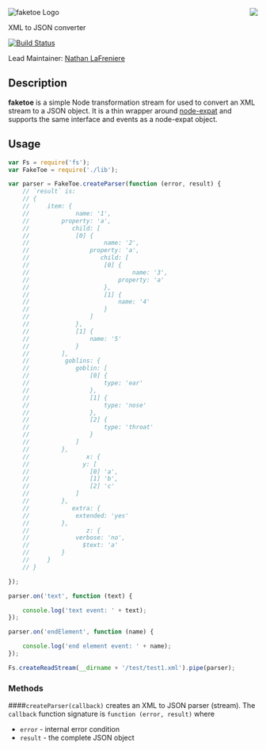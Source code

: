 <a href="https://github.com/hapijs"><img src="https://raw.github.com/hapijs/spumko/master/images/from.png" align="right" /></a>
![faketoe Logo](https://raw.github.com/hapijs/faketoe/master/images/faketoe.png)

XML to JSON converter

[![Build Status](https://secure.travis-ci.org/hapijs/faketoe.png)](http://travis-ci.org/hapijs/faketoe)

Lead Maintainer: [Nathan LaFreniere](https://github.com/nlf)

## Description
**faketoe** is a simple Node transformation stream for used to convert an XML stream to a JSON object. It is a thin wrapper around [node-expat](https://github.com/node-xmpp/node-expat) and supports the same interface and events as a node-expat object.

## Usage
```javascript
var Fs = require('fs');
var FakeToe = require('./lib');

var parser = FakeToe.createParser(function (error, result) {
    // `result` is:
    // {
    //     item: {
    //             name: '1',
    //         property: 'a',
    //            child: [
    //             [0] {
    //                     name: '2',
    //                 property: 'a',
    //                    child: [
    //                     [0] {
    //                             name: '3',
    //                         property: 'a'
    //                     },
    //                     [1] {
    //                         name: '4'
    //                     }
    //                 ]
    //             },
    //             [1] {
    //                 name: '5'
    //             }
    //         ],
    //          goblins: {
    //             goblin: [
    //                 [0] {
    //                     type: 'ear'
    //                 },
    //                 [1] {
    //                     type: 'nose'
    //                 },
    //                 [2] {
    //                     type: 'throat'
    //                 }
    //             ]
    //         },
    //                x: {
    //               y: [
    //                 [0] 'a',
    //                 [1] 'b',
    //                 [2] 'c'
    //             ]
    //         },
    //            extra: {
    //             extended: 'yes'
    //         },
    //                z: {
    //             verbose: 'no',
    //               $text: 'a'
    //         }
    //     }
    // }

});

parser.on('text', function (text) {

    console.log('text event: ' + text);
});

parser.on('endElement', function (name) {

    console.log('end element event: ' + name);
});

Fs.createReadStream(__dirname + '/test/test1.xml').pipe(parser);
```

### Methods
####`createParser(callback)`
creates an XML to JSON parser (stream). The `callback` function signature is `function (error, result)` where
- `error` - internal error condition
- `result` - the complete JSON object
